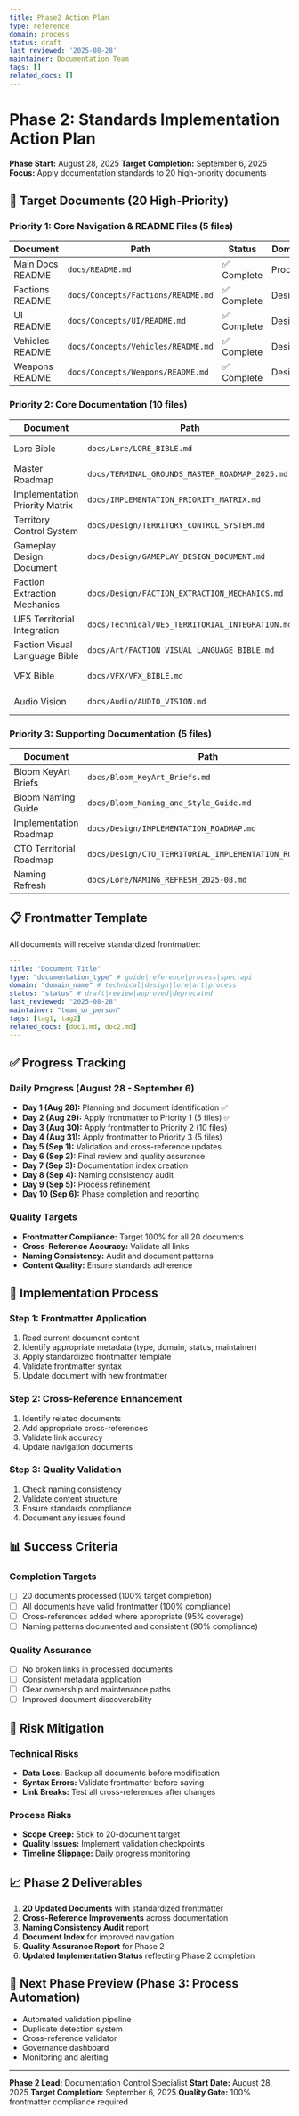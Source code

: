 ```yaml
---
title: Phase2 Action Plan
type: reference
domain: process
status: draft
last_reviewed: '2025-08-28'
maintainer: Documentation Team
tags: []
related_docs: []
---
```



# Phase 2: Standards Implementation Action Plan

**Phase Start:** August 28, 2025
**Target Completion:** September 6, 2025
**Focus:** Apply documentation standards to 20 high-priority documents

## 🎯 Target Documents (20 High-Priority)

### Priority 1: Core Navigation & README Files (5 files)

| Document | Path | Status | Domain | Owner |
|----------|------|--------|--------|-------|
| Main Docs README | `docs/README.md` | ✅ Complete | Process | Operations Team |
| Factions README | `docs/Concepts/Factions/README.md` | ✅ Complete | Design | Design Team |
| UI README | `docs/Concepts/UI/README.md` | ✅ Complete | Design | Design Team |
| Vehicles README | `docs/Concepts/Vehicles/README.md` | ✅ Complete | Design | Design Team |
| Weapons README | `docs/Concepts/Weapons/README.md` | ✅ Complete | Design | Design Team |

### Priority 2: Core Documentation (10 files)

| Document | Path | Status | Domain | Owner |
|----------|------|--------|--------|-------|
| Lore Bible | `docs/Lore/LORE_BIBLE.md` | ✅ Complete | Lore | Narrative Team |
| Master Roadmap | `docs/TERMINAL_GROUNDS_MASTER_ROADMAP_2025.md` | ✅ Complete | Process | Operations Team |
| Implementation Priority Matrix | `docs/IMPLEMENTATION_PRIORITY_MATRIX.md` | ✅ Complete | Process | Operations Team |
| Territory Control System | `docs/Design/TERRITORY_CONTROL_SYSTEM.md` | ✅ Complete | Design | Design Team |
| Gameplay Design Document | `docs/Design/GAMEPLAY_DESIGN_DOCUMENT.md` | ✅ Complete | Design | Design Team |
| Faction Extraction Mechanics | `docs/Design/FACTION_EXTRACTION_MECHANICS.md` | ✅ Complete | Design | Design Team |
| UE5 Territorial Integration | `docs/Technical/UE5_TERRITORIAL_INTEGRATION.md` | ✅ Complete | Technical | CTO Team |
| Faction Visual Language Bible | `docs/Art/FACTION_VISUAL_LANGUAGE_BIBLE.md` | ☐ Pending | Art | Art Team |
| VFX Bible | `docs/VFX/VFX_BIBLE.md` | ☐ Pending | Art | Art Team |
| Audio Vision | `docs/Audio/AUDIO_VISION.md` | ✅ Complete | Art | Audio Team |

### Priority 3: Supporting Documentation (5 files)

| Document | Path | Status | Domain | Owner |
|----------|------|--------|--------|-------|
| Bloom KeyArt Briefs | `docs/Bloom_KeyArt_Briefs.md` | ✅ Complete | Art | Art Team |
| Bloom Naming Guide | `docs/Bloom_Naming_and_Style_Guide.md` | ✅ Complete | Process | Operations Team |
| Implementation Roadmap | `docs/Design/IMPLEMENTATION_ROADMAP.md` | ✅ Complete | Process | Operations Team |
| CTO Territorial Roadmap | `docs/Design/CTO_TERRITORIAL_IMPLEMENTATION_ROADMAP.md` | ✅ Complete | Technical | CTO Team |
| Naming Refresh | `docs/Lore/NAMING_REFRESH_2025-08.md` | ✅ Complete | Lore | Narrative Team |

## 📋 Frontmatter Template

All documents will receive standardized frontmatter:

```yaml
---
title: "Document Title"
type: "documentation_type" # guide|reference|process|spec|api
domain: "domain_name" # technical|design|lore|art|process
status: "status" # draft|review|approved|deprecated
last_reviewed: "2025-08-28"
maintainer: "team_or_person"
tags: [tag1, tag2]
related_docs: [doc1.md, doc2.md]
---
```

## ✅ Progress Tracking

### Daily Progress (August 28 - September 6)

- **Day 1 (Aug 28):** Planning and document identification ✅
- **Day 2 (Aug 29):** Apply frontmatter to Priority 1 (5 files) ✅
- **Day 3 (Aug 30):** Apply frontmatter to Priority 2 (10 files)
- **Day 4 (Aug 31):** Apply frontmatter to Priority 3 (5 files)
- **Day 5 (Sep 1):** Validation and cross-reference updates
- **Day 6 (Sep 2):** Final review and quality assurance
- **Day 7 (Sep 3):** Documentation index creation
- **Day 8 (Sep 4):** Naming consistency audit
- **Day 9 (Sep 5):** Process refinement
- **Day 10 (Sep 6):** Phase completion and reporting

### Quality Targets

- **Frontmatter Compliance:** Target 100% for all 20 documents
- **Cross-Reference Accuracy:** Validate all links
- **Naming Consistency:** Audit and document patterns
- **Content Quality:** Ensure standards adherence

## 🔧 Implementation Process

### Step 1: Frontmatter Application

1. Read current document content
2. Identify appropriate metadata (type, domain, status, maintainer)
3. Apply standardized frontmatter template
4. Validate frontmatter syntax
5. Update document with new frontmatter

### Step 2: Cross-Reference Enhancement

1. Identify related documents
2. Add appropriate cross-references
3. Validate link accuracy
4. Update navigation documents

### Step 3: Quality Validation

1. Check naming consistency
2. Validate content structure
3. Ensure standards compliance
4. Document any issues found

## 📊 Success Criteria

### Completion Targets

- [ ] 20 documents processed (100% target completion)
- [ ] All documents have valid frontmatter (100% compliance)
- [ ] Cross-references added where appropriate (95% coverage)
- [ ] Naming patterns documented and consistent (90% compliance)

### Quality Assurance

- [ ] No broken links in processed documents
- [ ] Consistent metadata application
- [ ] Clear ownership and maintenance paths
- [ ] Improved document discoverability

## 🚨 Risk Mitigation

### Technical Risks

- **Data Loss:** Backup all documents before modification
- **Syntax Errors:** Validate frontmatter before saving
- **Link Breaks:** Test all cross-references after changes

### Process Risks

- **Scope Creep:** Stick to 20-document target
- **Quality Issues:** Implement validation checkpoints
- **Timeline Slippage:** Daily progress monitoring

## 📈 Phase 2 Deliverables

1. **20 Updated Documents** with standardized frontmatter
2. **Cross-Reference Improvements** across documentation
3. **Naming Consistency Audit** report
4. **Document Index** for improved navigation
5. **Quality Assurance Report** for Phase 2
6. **Updated Implementation Status** reflecting Phase 2 completion

## 🎯 Next Phase Preview (Phase 3: Process Automation)

- Automated validation pipeline
- Duplicate detection system
- Cross-reference validator
- Governance dashboard
- Monitoring and alerting

---

**Phase 2 Lead:** Documentation Control Specialist
**Start Date:** August 28, 2025
**Target Completion:** September 6, 2025
**Quality Gate:** 100% frontmatter compliance required
